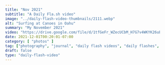 ```yaml
---
title: "Nov 2021"
subtitle: "A Daily Fla.sh video"
image: "../daily-flash-video-thumbnails/2111.webp"
alt: "Surfing at Canoes in Oahu"
summary: "My November 2021"
video: "https://drive.google.com/file/d/1tfGeFr_WZecUCbM_H7G7v4WKYK26uEil/preview"
date: 2021-12-01T00:20:01-07:00
category: [ "photos" ]
tag: ["photography", "journal", "daily flash videos", "daily flashes", "videos" ]
draft: false
type: "daily-flash-video"
---
```

